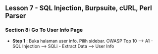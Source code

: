 Lesson 7 - SQL Injection, Burpsuite, cURL, Perl Parser
-------
### Section 8: Go To User Info Page
- **Step 1** : Buka halaman user info. Pilih sidebar. OWASP Top 10 --> A1 - SQL Injection --> SQLi - Extract Data --> User Info